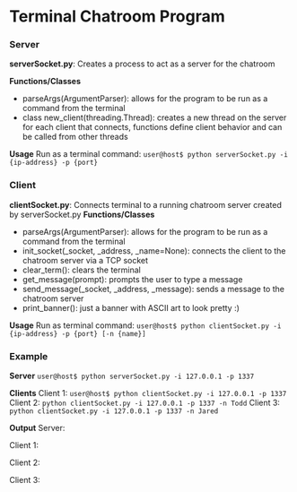# Terminal Chatroom Program
### Server
**serverSocket.py**: Creates a process to act as a server for the chatroom

**Functions/Classes**
- parseArgs(ArgumentParser): allows for the program to be run as a command from the terminal
- class new_client(threading.Thread): creates a new thread on the server for each client that connects, functions define client behavior and can be called from other threads

**Usage**
Run as a terminal command:
`user@host$ python serverSocket.py -i {ip-address} -p {port}`

### Client
**clientSocket.py**: Connects terminal to a running chatroom server created by serverSocket.py
**Functions/Classes**
- parseArgs(ArgumentParser): allows for the program to be run as a command from the terminal
- init_socket(_socket, _address, _name=None): connects the client to the chatroom server via a TCP socket
- clear_term(): clears the terminal
- get_message(prompt): prompts the user to type a message
- send_message(_socket, _address, _message): sends a message to the chatroom server
- print_banner(): just a banner with ASCII art to look pretty :)

**Usage**
Run as terminal command:
`user@host$ python clientSocket.py -i {ip-address} -p {port} [-n {name}]`

### Example
**Server**
`user@host$ python serverSocket.py -i 127.0.0.1 -p 1337`

**Clients**
Client 1:
`user@host$ python clientSocket.py -i 127.0.0.1 -p 1337`
Client 2:
`python clientSocket.py -i 127.0.0.1 -p 1337 -n Todd`
Client 3:
`python clientSocket.py -i 127.0.0.1 -p 1337 -n Jared`

**Output**
Server:

Client 1:

Client 2:

Client 3:
